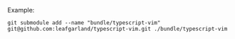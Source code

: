 Example:

`git submodule add --name "bundle/typescript-vim" git@github.com:leafgarland/typescript-vim.git ./bundle/typescript-vim`
